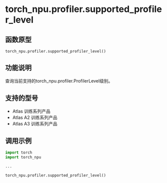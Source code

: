 # torch_npu.profiler.supported_profiler_level

## 函数原型

```
torch_npu.profiler.supported_profiler_level()
```

## 功能说明

查询当前支持的torch_npu.profiler.ProfilerLevel级别。

## 支持的型号

- <term>Atlas 训练系列产品</term>
- <term>Atlas A2 训练系列产品</term>
- <term>Atlas A3 训练系列产品</term>

## 调用示例

```python
import torch
import torch_npu

...

torch_npu.profiler.supported_profiler_level()
```

